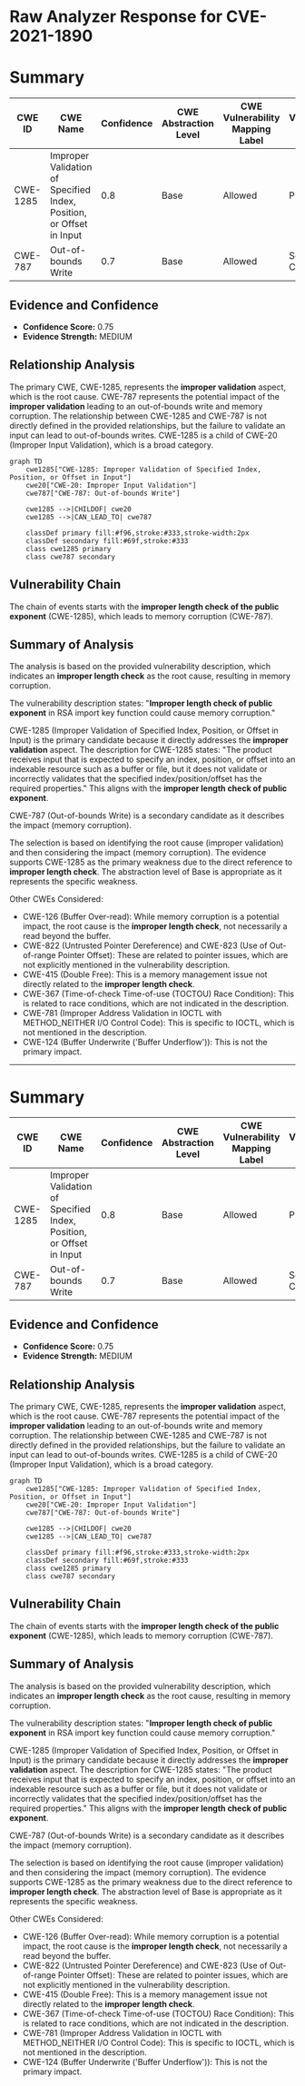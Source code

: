 # Raw Analyzer Response for CVE-2021-1890

# Summary
| CWE ID  | CWE Name                                                                | Confidence | CWE Abstraction Level | CWE Vulnerability Mapping Label | CWE-Vulnerability Mapping Notes |
| ------- | ----------------------------------------------------------------------- | ---------- | --------------------- | ------------------------------- | ------------------------------- |
| CWE-1285 | Improper Validation of Specified Index, Position, or Offset in Input | 0.8        | Base                  | Allowed                         | Primary CWE                   |
| CWE-787 | Out-of-bounds Write                                                     | 0.7        | Base                  | Allowed                         | Secondary Candidate             |

## Evidence and Confidence

*   **Confidence Score:** 0.75
*   **Evidence Strength:** MEDIUM

## Relationship Analysis
The primary CWE, CWE-1285, represents the **improper validation** aspect, which is the root cause. CWE-787 represents the potential impact of the **improper validation** leading to an out-of-bounds write and memory corruption. The relationship between CWE-1285 and CWE-787 is not directly defined in the provided relationships, but the failure to validate an input can lead to out-of-bounds writes. CWE-1285 is a child of CWE-20 (Improper Input Validation), which is a broad category.

```mermaid
graph TD
    cwe1285["CWE-1285: Improper Validation of Specified Index, Position, or Offset in Input"]
    cwe20["CWE-20: Improper Input Validation"]
    cwe787["CWE-787: Out-of-bounds Write"]

    cwe1285 -->|CHILDOF| cwe20
    cwe1285 -->|CAN_LEAD_TO| cwe787

    classDef primary fill:#f96,stroke:#333,stroke-width:2px
    classDef secondary fill:#69f,stroke:#333
    class cwe1285 primary
    class cwe787 secondary
```

## Vulnerability Chain
The chain of events starts with the **improper length check of the public exponent** (CWE-1285), which leads to memory corruption (CWE-787).

## Summary of Analysis
The analysis is based on the provided vulnerability description, which indicates an **improper length check** as the root cause, resulting in memory corruption.

The vulnerability description states: "**Improper length check of public exponent** in RSA import key function could cause memory corruption."

CWE-1285 (Improper Validation of Specified Index, Position, or Offset in Input) is the primary candidate because it directly addresses the **improper validation** aspect. The description for CWE-1285 states: "The product receives input that is expected to specify an index, position, or offset into an indexable resource such as a buffer or file, but it does not validate or incorrectly validates that the specified index/position/offset has the required properties." This aligns with the **improper length check of public exponent**.

CWE-787 (Out-of-bounds Write) is a secondary candidate as it describes the impact (memory corruption).

The selection is based on identifying the root cause (improper validation) and then considering the impact (memory corruption). The evidence supports CWE-1285 as the primary weakness due to the direct reference to **improper length check**. The abstraction level of Base is appropriate as it represents the specific weakness.

Other CWEs Considered:

*   CWE-126 (Buffer Over-read): While memory corruption is a potential impact, the root cause is the **improper length check**, not necessarily a read beyond the buffer.
*   CWE-822 (Untrusted Pointer Dereference) and CWE-823 (Use of Out-of-range Pointer Offset): These are related to pointer issues, which are not explicitly mentioned in the vulnerability description.
*   CWE-415 (Double Free): This is a memory management issue not directly related to the **improper length check**.
*   CWE-367 (Time-of-check Time-of-use (TOCTOU) Race Condition): This is related to race conditions, which are not indicated in the description.
*   CWE-781 (Improper Address Validation in IOCTL with METHOD_NEITHER I/O Control Code): This is specific to IOCTL, which is not mentioned in the description.
*   CWE-124 (Buffer Underwrite ('Buffer Underflow')): This is not the primary impact.

---
# Summary
| CWE ID  | CWE Name                                                                | Confidence | CWE Abstraction Level | CWE Vulnerability Mapping Label | CWE-Vulnerability Mapping Notes |
| ------- | ----------------------------------------------------------------------- | ---------- | --------------------- | ------------------------------- | ------------------------------- |
| CWE-1285 | Improper Validation of Specified Index, Position, or Offset in Input | 0.8        | Base                  | Allowed                         | Primary CWE                   |
| CWE-787 | Out-of-bounds Write                                                     | 0.7        | Base                  | Allowed                         | Secondary Candidate             |

## Evidence and Confidence

*   **Confidence Score:** 0.75
*   **Evidence Strength:** MEDIUM

## Relationship Analysis
The primary CWE, CWE-1285, represents the **improper validation** aspect, which is the root cause. CWE-787 represents the potential impact of the **improper validation** leading to an out-of-bounds write and memory corruption. The relationship between CWE-1285 and CWE-787 is not directly defined in the provided relationships, but the failure to validate an input can lead to out-of-bounds writes. CWE-1285 is a child of CWE-20 (Improper Input Validation), which is a broad category.

```mermaid
graph TD
    cwe1285["CWE-1285: Improper Validation of Specified Index, Position, or Offset in Input"]
    cwe20["CWE-20: Improper Input Validation"]
    cwe787["CWE-787: Out-of-bounds Write"]

    cwe1285 -->|CHILDOF| cwe20
    cwe1285 -->|CAN_LEAD_TO| cwe787

    classDef primary fill:#f96,stroke:#333,stroke-width:2px
    classDef secondary fill:#69f,stroke:#333
    class cwe1285 primary
    class cwe787 secondary
```

## Vulnerability Chain
The chain of events starts with the **improper length check of the public exponent** (CWE-1285), which leads to memory corruption (CWE-787).

## Summary of Analysis
The analysis is based on the provided vulnerability description, which indicates an **improper length check** as the root cause, resulting in memory corruption.

The vulnerability description states: "**Improper length check of public exponent** in RSA import key function could cause memory corruption."

CWE-1285 (Improper Validation of Specified Index, Position, or Offset in Input) is the primary candidate because it directly addresses the **improper validation** aspect. The description for CWE-1285 states: "The product receives input that is expected to specify an index, position, or offset into an indexable resource such as a buffer or file, but it does not validate or incorrectly validates that the specified index/position/offset has the required properties." This aligns with the **improper length check of public exponent**.

CWE-787 (Out-of-bounds Write) is a secondary candidate as it describes the impact (memory corruption).

The selection is based on identifying the root cause (improper validation) and then considering the impact (memory corruption). The evidence supports CWE-1285 as the primary weakness due to the direct reference to **improper length check**. The abstraction level of Base is appropriate as it represents the specific weakness.

Other CWEs Considered:

*   CWE-126 (Buffer Over-read): While memory corruption is a potential impact, the root cause is the **improper length check**, not necessarily a read beyond the buffer.
*   CWE-822 (Untrusted Pointer Dereference) and CWE-823 (Use of Out-of-range Pointer Offset): These are related to pointer issues, which are not explicitly mentioned in the vulnerability description.
*   CWE-415 (Double Free): This is a memory management issue not directly related to the **improper length check**.
*   CWE-367 (Time-of-check Time-of-use (TOCTOU) Race Condition): This is related to race conditions, which are not indicated in the description.
*   CWE-781 (Improper Address Validation in IOCTL with METHOD_NEITHER I/O Control Code): This is specific to IOCTL, which is not mentioned in the description.
*   CWE-124 (Buffer Underwrite ('Buffer Underflow')): This is not the primary impact.